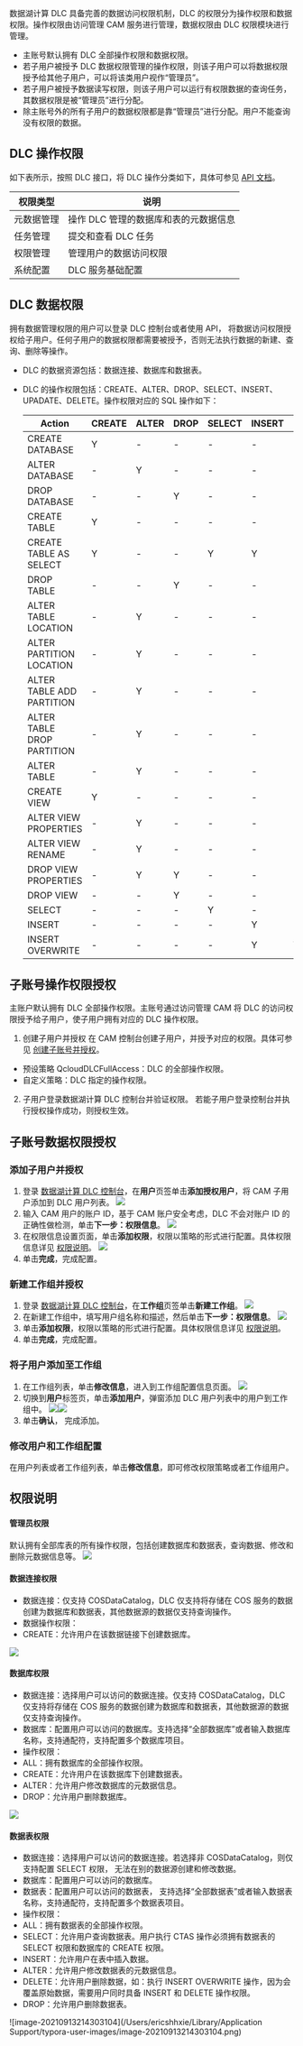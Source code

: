 数据湖计算 DLC 具备完善的数据访问权限机制，DLC 的权限分为操作权限和数据权限。操作权限由访问管理 CAM 服务进行管理，数据权限由 DLC 权限模块进行管理。
- 主账号默认拥有 DLC 全部操作权限和数据权限。
- 若子用户被授予 DLC 数据权限管理的操作权限，则该子用户可以将数据权限授予给其他子用户，可以将该类用户视作“管理员”。
- 若子用户被授予数据读写权限，则该子用户可以运行有权限数据的查询任务，其数据权限是被“管理员”进行分配。
- 除主账号外的所有子用户的数据权限都是靠“管理员”进行分配。用户不能查询没有权限的数据。

## DLC 操作权限
如下表所示，按照 DLC 接口，将 DLC 操作分类如下，具体可参见 [API 文档](https://cloud.tencent.com/document/product/1342/53787)。

| 权限类型   | 说明                                | 
| ---------- | ----------------------------------- |
| 元数据管理 | 操作 DLC 管理的数据库和表的元数据信息 |
| 任务管理   | 提交和查看 DLC 任务                   |
| 权限管理   | 管理用户的数据访问权限              |
| 系统配置   | DLC 服务基础配置                     |

## DLC 数据权限
拥有数据管理权限的用户可以登录 DLC 控制台或者使用 API， 将数据访问权限授权给子用户。任何子用户的数据权限都需要被授予，否则无法执行数据的新建、查询、删除等操作。
- DLC 的数据资源包括：数据连接、数据库和数据表。
- DLC 的操作权限包括：CREATE、ALTER、DROP、SELECT、INSERT、UPADATE、DELETE。操作权限对应的 SQL 操作如下：


  | Action                     | CREATE | ALTER | DROP | SELECT | INSERT | DELETE | Target         |
  | -------------------------- | ------ | ----- | ---- | ------ | ------ | ------ | -------------- |
  | CREATE DATABASE            | Y      |     -  |   -   |    -    |   -     | -       | Cataglog       |
  | ALTER DATABASE             |  -      | Y     |   -   |    -    |     -   |  -      | Database       |
  | DROP DATABASE              |  -      | -      | Y    |  -      |    -    |      -  | Database       |
  | CREATE TABLE               | Y      | -      |     - |     -   |   -     |   -     | Database       |
  | CREATE TABLE AS SELECT     | Y      |    -   |   -   | Y      | Y      |  -      | Database/Table |
  | DROP TABLE                 |     -   | -      | Y    |     -   |    -    |   -     | Table          |
  | ALTER TABLE LOCATION       |      -  | Y     |    -  |    -    |   -     |  -      | Table          |
  | ALTER PARTITION LOCATION   |    -    | Y     |  -    |    -    |     -   |   -     | Table          |
  | ALTER TABLE ADD PARTITION  |    -    | Y     |   -   |    -    |     -   |    -    | Table          |
  | ALTER TABLE DROP PARTITION |    -    | Y     |   -   |   -     |    -    |  -      | Table          |
  | ALTER TABLE                |   -     | Y     |   -   |     -   |     -   |       - | Table          |
  | CREATE VIEW                | Y      |  -     |    -  |    -    |     -   |     -   | Database       |
  | ALTER VIEW PROPERTIES      |   -     | Y     |   -   |  -      |    -    |  -      | Table          |
  | ALTER VIEW RENAME          |     -   | Y     |  -    |     -   |  -      |     -   | Table          |
  | DROP VIEW PROPERTIES       |    -    | Y     | Y    |  -      |   -     |     -   | Table          |
  | DROP VIEW                  |     -   |   -    | Y    |     -   |  -      |     -   | Table          |
  | SELECT                     |   -     |  -     |   -   | Y      |    -    |    -    | Table          |
  | INSERT                     |      -  |    -   |   -   |    -    | Y      |      -  | Table          |
  | INSERT OVERWRITE           |    -    |  -     |   -   | -       | Y      | Y      | Table          |

## 子账号操作权限授权
主账户默认拥有 DLC 全部操作权限。主账号通过访问管理 CAM 将 DLC 的访问权限授予给子用户，使子用户拥有对应的 DLC 操作权限。
1. 创建子用户并授权
 在 CAM 控制台创建子用户，并授予对应的权限。具体可参见 [创建子账号并授权](https://cloud.tencent.com/document/product/1342/61546#jump)。
 - 预设策略 QcloudDLCFullAccess：DLC 的全部操作权限。
 - 自定义策略：DLC 指定的操作权限。
2. 子用户登录数据湖计算 DLC 控制台并验证权限。
若能子用户登录控制台并执行授权操作成功，则授权生效。

## 子账号数据权限授权
### 添加子用户并授权
1. 登录 [数据湖计算 DLC 控制台](https://console.cloud.tencent.com/dlc/permission)，在**用户**页签单击**添加授权用户**，将 CAM 子用户添加到 DLC 用户列表。
![](https://main.qcloudimg.com/raw/ebcc466ad874b35684decb8479463bd0.png)
2. 输入 CAM 用户的账户 ID，基于 CAM 账户安全考虑，DLC 不会对账户 ID 的正确性做检测，单击**下一步：权限信息**。
![](https://main.qcloudimg.com/raw/62b69a796c5a33d7f28ee803186e0c5c.png)
3. 在权限信息设置页面，单击**添加权限**，权限以策略的形式进行配置。具体权限信息详见 [权限说明](#jump)。
![](https://main.qcloudimg.com/raw/2ffaedb54c9185c4107e8fcdb7df88ed.png)
4. 单击**完成**，完成配置。

### 新建工作组并授权
1. 登录 [数据湖计算 DLC 控制台](https://console.cloud.tencent.com/dlc/permission)，在**工作组**页签单击**新建工作组**。
![](https://main.qcloudimg.com/raw/496248b0172de053dee56f9e35225a23.png)
2. 在新建工作组中，填写用户组名称和描述，然后单击**下一步：权限信息**。
![](https://main.qcloudimg.com/raw/2e01c4424eb87bbc7c55a3b14bf007d5.png)
3. 单击**添加权限**，权限以策略的形式进行配置。具体权限信息详见 [权限说明](#jump)。
4. 单击**完成**，完成配置。

### 将子用户添加至工作组
1. 在工作组列表，单击**修改信息**，进入到工作组配置信息页面。
![](https://main.qcloudimg.com/raw/4509930d6a1a2fa593c624938cecec87.png)
2. 切换到**用户**标签页，单击**添加用户**，弹窗添加 DLC 用户列表中的用户到工作组中。
![](https://main.qcloudimg.com/raw/647ea5f2a95670079135ec87f877d6ed.png)![](https://main.qcloudimg.com/raw/6fc3326e2f4c71b32f03288df4085978.png)
3. 单击**确认**， 完成添加。

### 修改用户和工作组配置
在用户列表或者工作组列表，单击**修改信息**，即可修改权限策略或者工作组用户。


[](id:jump)
## 权限说明
#### 管理员权限
默认拥有全部库表的所有操作权限，包括创建数据库和数据表，查询数据、修改和删除元数据信息等。
![](https://main.qcloudimg.com/raw/eeb555ec9d3ba0272ea87439e229bd5c.png)

#### 数据连接权限
- 数据连接：仅支持 COSDataCatalog，DLC 仅支持将存储在 COS 服务的数据创建为数据库和数据表，其他数据源的数据仅支持查询操作。
- 数据操作权限：
 - CREATE：允许用户在该数据链接下创建数据库。

![](https://main.qcloudimg.com/raw/ec6e64ad6fcaf7c2cc1838218d8fa9d0.png)

#### 数据库权限
- 数据连接：选择用户可以访问的数据连接。仅支持 COSDataCatalog，DLC 仅支持将存储在 COS 服务的数据创建为数据库和数据表，其他数据源的数据仅支持查询操作。
- 数据库：配置用户可以访问的数据库。支持选择“全部数据库”或者输入数据库名称，支持通配符，支持配置多个数据库项目。
- 操作权限：
 - ALL：拥有数据库的全部操作权限。
 - CREATE：允许用户在该数据库下创建数据表。
 - ALTER：允许用户修改数据库的元数据信息。
 - DROP：允许用户删除数据库。

![](https://main.qcloudimg.com/raw/8b6e77aa89195c404a9df1787c268a46.png)

#### 数据表权限
- 数据连接：选择用户可以访问的数据连接。若选择非 COSDataCatalog，则仅支持配置 SELECT 权限， 无法在别的数据源创建和修改数据。
- 数据库：配置用户可以访问的数据库。
- 数据表：配置用户可以访问的数据表， 支持选择“全部数据表”或者输入数据表名称，支持通配符，支持配置多个数据表项目。
- 操作权限：
 - ALL：拥有数据表的全部操作权限。
 - SELECT：允许用户查询数据表。用户执行 CTAS 操作必须拥有数据表的 SELECT 权限和数据库的 CREATE 权限。
 - INSERT：允许用户在表中插入数据。
 - ALTER：允许用户修改数据表的元数据信息。
 - DELETE：允许用户删除数据，如：执行 INSERT OVERWRITE 操作，因为会覆盖原始数据，需要用户同时具备 INSERT 和 DELETE 操作权限。
 - DROP：允许用户删除数据表。

![image-20210913214303104](/Users/ericshhxie/Library/Application Support/typora-user-images/image-20210913214303104.png)
